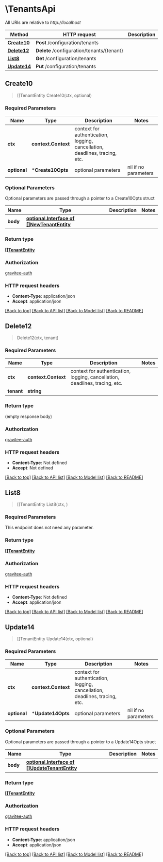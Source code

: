 # \TenantsApi

All URIs are relative to *http://localhost*

Method | HTTP request | Description
------------- | ------------- | -------------
[**Create10**](TenantsApi.md#Create10) | **Post** /configuration/tenants | 
[**Delete12**](TenantsApi.md#Delete12) | **Delete** /configuration/tenants/{tenant} | 
[**List8**](TenantsApi.md#List8) | **Get** /configuration/tenants | 
[**Update14**](TenantsApi.md#Update14) | **Put** /configuration/tenants | 



## Create10

> []TenantEntity Create10(ctx, optional)



### Required Parameters


Name | Type | Description  | Notes
------------- | ------------- | ------------- | -------------
**ctx** | **context.Context** | context for authentication, logging, cancellation, deadlines, tracing, etc.
 **optional** | ***Create10Opts** | optional parameters | nil if no parameters

### Optional Parameters

Optional parameters are passed through a pointer to a Create10Opts struct


Name | Type | Description  | Notes
------------- | ------------- | ------------- | -------------
 **body** | [**optional.Interface of []NewTenantEntity**](NewTenantEntity.md)|  | 

### Return type

[**[]TenantEntity**](TenantEntity.md)

### Authorization

[gravitee-auth](../README.md#gravitee-auth)

### HTTP request headers

- **Content-Type**: application/json
- **Accept**: application/json

[[Back to top]](#) [[Back to API list]](../README.md#documentation-for-api-endpoints)
[[Back to Model list]](../README.md#documentation-for-models)
[[Back to README]](../README.md)


## Delete12

> Delete12(ctx, tenant)



### Required Parameters


Name | Type | Description  | Notes
------------- | ------------- | ------------- | -------------
**ctx** | **context.Context** | context for authentication, logging, cancellation, deadlines, tracing, etc.
**tenant** | **string**|  | 

### Return type

 (empty response body)

### Authorization

[gravitee-auth](../README.md#gravitee-auth)

### HTTP request headers

- **Content-Type**: Not defined
- **Accept**: Not defined

[[Back to top]](#) [[Back to API list]](../README.md#documentation-for-api-endpoints)
[[Back to Model list]](../README.md#documentation-for-models)
[[Back to README]](../README.md)


## List8

> []TenantEntity List8(ctx, )



### Required Parameters

This endpoint does not need any parameter.

### Return type

[**[]TenantEntity**](TenantEntity.md)

### Authorization

[gravitee-auth](../README.md#gravitee-auth)

### HTTP request headers

- **Content-Type**: Not defined
- **Accept**: application/json

[[Back to top]](#) [[Back to API list]](../README.md#documentation-for-api-endpoints)
[[Back to Model list]](../README.md#documentation-for-models)
[[Back to README]](../README.md)


## Update14

> []TenantEntity Update14(ctx, optional)



### Required Parameters


Name | Type | Description  | Notes
------------- | ------------- | ------------- | -------------
**ctx** | **context.Context** | context for authentication, logging, cancellation, deadlines, tracing, etc.
 **optional** | ***Update14Opts** | optional parameters | nil if no parameters

### Optional Parameters

Optional parameters are passed through a pointer to a Update14Opts struct


Name | Type | Description  | Notes
------------- | ------------- | ------------- | -------------
 **body** | [**optional.Interface of []UpdateTenantEntity**](UpdateTenantEntity.md)|  | 

### Return type

[**[]TenantEntity**](TenantEntity.md)

### Authorization

[gravitee-auth](../README.md#gravitee-auth)

### HTTP request headers

- **Content-Type**: application/json
- **Accept**: application/json

[[Back to top]](#) [[Back to API list]](../README.md#documentation-for-api-endpoints)
[[Back to Model list]](../README.md#documentation-for-models)
[[Back to README]](../README.md)


